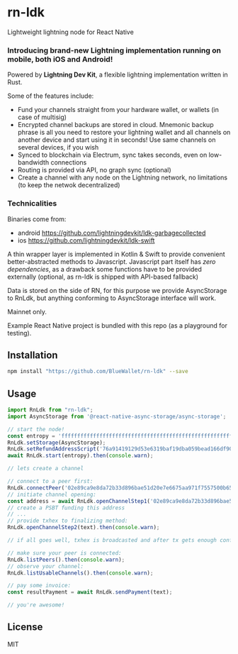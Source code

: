 # rn-ldk

Lightweight lightning node for React Native

### Introducing brand-new Lightning implementation running on mobile, both iOS and Android!

Powered by **Lightning Dev Kit**, a flexible lightning implementation written in Rust.

Some of the features include:

* Fund your channels straight from your hardware wallet, or wallets (in case of multisig)
* Encrypted channel backups are stored in cloud. Mnemonic backup phrase is all you need to restore your lightning wallet and all channels on another device and start using it in seconds! Use same channels on several devices, if you wish
* Synced to blockchain via Electrum, sync takes seconds, even on low-bandwidth connections
* Routing is provided via API, no graph sync (optional)
* Create a channel with any node on the Lightning network, no limitations (to keep the netwok decentralized)

### Technicalities

Binaries come from:

* android https://github.com/lightningdevkit/ldk-garbagecollected
* ios https://github.com/lightningdevkit/ldk-swift

A thin wrapper layer is implemented in Kotlin & Swift to provide convenient better-abstracted methods to Javascript.
Javascript part itself has *zero dependencies*, as a drawback some functions have to be provided externally (optional,
as rn-ldk is shipped with API-based fallback)

Data is stored on the side of RN, for this purpose we provide AsyncStorage to RnLdk, but anything conforming
to AsyncStorage interface will work.

Mainnet only.

Example React Native project is bundled with this repo (as a playground for testing).

## Installation

```sh
npm install "https://github.com/BlueWallet/rn-ldk" --save
```

## Usage

```js
import RnLdk from "rn-ldk";
import AsyncStorage from '@react-native-async-storage/async-storage';

// start the node!
const entropy = 'ffffffffffffffffffffffffffffffffffffffffffffffffffffffffffffffff'; // change that
RnLdk.setStorage(AsyncStorage);
RnLdk.setRefundAddressScript('76a91419129d53e6319baf19dba059bead166df90ab8f588ac'); // 13HaCAB4jf7FYSZexJxoczyDDnutzZigjS
await RnLdk.start(entropy).then(console.warn);

// lets create a channel

// connect to a peer first:
RnLdk.connectPeer('02e89ca9e8da72b33d896bae51d20e7e6675aa971f7557500b6591b15429e717f1', '165.227.95.104', 9735).then(console.warn); // lnd1.bluewallet.io
// initiate channel opening:
const address = await RnLdk.openChannelStep1('02e89ca9e8da72b33d896bae51d20e7e6675aa971f7557500b6591b15429e717f1', 100000);
// create a PSBT funding this address
// ...
// provide txhex to finalizing method:
RnLdk.openChannelStep2(text).then(console.warn);

// if all goes well, txhex is broadcasted and after tx gets enough confirmations channel will be usable!

// make sure your peer is connected:
RnLdk.listPeers().then(console.warn);
// observe your channel:
RnLdk.listUsableChannels().then(console.warn);

// pay some invoice:
const resultPayment = await RnLdk.sendPayment(text);

// you're awesome!
```

## License

MIT
